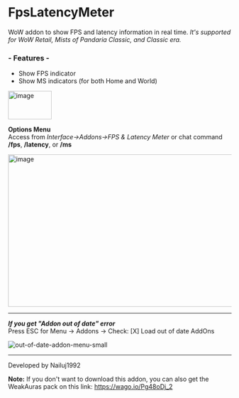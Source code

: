 # FpsLatencyMeter
WoW addon to show FPS and latency information in real time. *It's supported for WoW Retail, Mists of Pandaria Classic, and Classic era.*

### - Features -
- Show FPS indicator
- Show MS indicators (for both Home and World)

<img width="98" height="64" alt="image" src="https://github.com/user-attachments/assets/9c684769-35cf-4149-8f88-349c26852094" />

**Options Menu**  
Access from *Interface->Addons->FPS & Latency Meter* or chat command **/fps**, **/latency**, or **/ms**

<img width="545" height="343" alt="image" src="https://github.com/user-attachments/assets/1425031e-2f89-4e06-85d2-22dbcaea3e87" />

---

***If you get "Addon out of date" error***  
Press ESC for Menu -> Addons -> Check: [X] Load out of date AddOns  

![out-of-date-addon-menu-small](https://user-images.githubusercontent.com/13628128/199223990-17896046-3407-472d-be70-b78fc42ae905.jpg)

---

Developed by Nailuj1992

**Note:** If you don't want to download this addon, you can also get the WeakAuras pack on this link: https://wago.io/Pg48oDj_2
